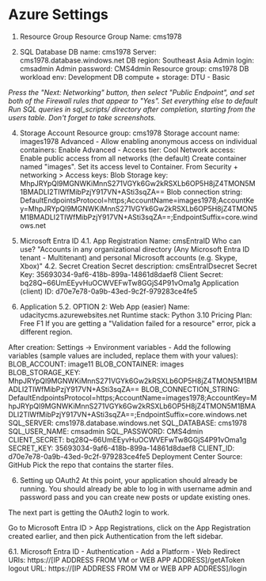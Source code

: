 # Azure Settings
1. Resource Group
Resource Group Name: cms1978

2. SQL Database
DB name: cms1978
Server: cms1978.database.windows.net
DB region: Southeast Asia 
Admin login: cmsadmin
Admin password: CMS4dmin
Resource group: cms1978
DB workload env: Development
DB compute + storage: DTU - Basic

*Press the "Next: Networking" button, then select "Public Endpoint", and set both of the Firewall rules that appear to "Yes".*
*Set everything else to default*
*Run SQL queries in sql_scripts/ directory after completion, starting from the users table. Don't forget to take screenshots.*

4. Storage Account
Resource group: cms1978
Storage account name: images1978
Advanced - Allow enabling anonymous access on individual containers: Enable
Advanced - Access tier: Cool
Network access: Enable public access from all networks (the default)
Create container named "images". Set its access level to Container.
From Security + networking > Access keys:
Blob Storage key: MhpJRYpQl9MGNWKiMnnS271VGYk6Gw2kRSXLb6OP5H8jZ4TMON5M1BMADLI2TIWfMibPzjY917VN+ASti3sqZA==
Blob connection string: DefaultEndpointsProtocol=https;AccountName=images1978;AccountKey=MhpJRYpQl9MGNWKiMnnS271VGYk6Gw2kRSXLb6OP5H8jZ4TMON5M1BMADLI2TIWfMibPzjY917VN+ASti3sqZA==;EndpointSuffix=core.windows.net

5. Microsoft Entra ID
4.1. App Registration
Name: cmsEntraID
Who can use? "Accounts in any organizational directory (Any Microsoft Entra ID tenant - Multitenant) and personal Microsoft accounts (e.g. Skype, Xbox)"
4.2. Secret Creation
Secret description: cmsEntraIDsecret
Secret Key: 35693034-9af6-418b-899a-14861d8daef8
Client Secret: bq28Q~66UmEEyvHuOCWVEFwTw8GGjS4P91vOma1g
Application (client) ID: d70e7e78-0a9b-43ed-9c2f-979283ce4fe5

6. Application
5.2. OPTION 2: Web App (easier)
Name: udacitycms.azurewebsites.net
Runtime stack: Python 3.10
Pricing Plan: Free F1
If you are getting a "Validation failed for a resource" error, pick a different region.

After creation:
Settings -> Environment variables - Add the following variables (sample values are included, replace them with your values):
BLOB_ACCOUNT: image11
BLOB_CONTAINER: images
BLOB_STORAGE_KEY: MhpJRYpQl9MGNWKiMnnS271VGYk6Gw2kRSXLb6OP5H8jZ4TMON5M1BMADLI2TIWfMibPzjY917VN+ASti3sqZA==
BLOB_CONNECTION_STRING: DefaultEndpointsProtocol=https;AccountName=images1978;AccountKey=MhpJRYpQl9MGNWKiMnnS271VGYk6Gw2kRSXLb6OP5H8jZ4TMON5M1BMADLI2TIWfMibPzjY917VN+ASti3sqZA==;EndpointSuffix=core.windows.net
SQL_SERVER: cms1978.database.windows.net
SQL_DATABASE: cms1978
SQL_USER_NAME: cmsadmin
SQL_PASSWORD: CMS4dmin
CLIENT_SECRET: bq28Q~66UmEEyvHuOCWVEFwTw8GGjS4P91vOma1g
SECRET_KEY: 35693034-9af6-418b-899a-14861d8daef8
CLIENT_ID: d70e7e78-0a9b-43ed-9c2f-979283ce4fe5
Deployment Center
Source: GitHub
Pick the repo that contains the starter files.

6. Setting up OAuth2
At this point, your application should already be running. You should already be able to log in with username admin and password pass and you can create new posts or update existing ones.

The next part is getting the OAuth2 login to work.

Go to Microsoft Entra ID > App Registrations, click on the App Registration created earlier, and then pick Authentication from the left sidebar.

6.1. Microsoft Entra ID - Authentication - Add a Platform - Web
Redirect URIs: https://[IP ADDRESS FROM VM or WEB APP ADDRESS]/getAToken
logout URL: https://[IP ADDRESS FROM VM or WEB APP ADDRESS]/login

